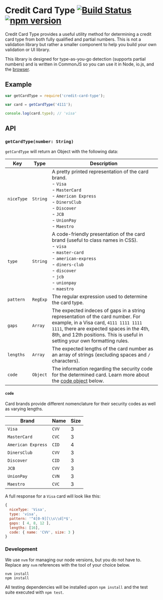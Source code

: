 Credit Card Type [![Build Status](https://travis-ci.org/braintree/credit-card-type.svg)](https://travis-ci.org/braintree/credit-card-type) [![npm version](https://badge.fury.io/js/credit-card-type.svg)](http://badge.fury.io/js/credit-card-type)
================

Credit Card Type provides a useful utility method for determining a credit card type from both fully qualified and partial numbers. This is not a validation library but rather a smaller component to help you build your own validation or UI library.

This library is designed for type-as-you-go detection (supports partial numbers) and is written in CommonJS so you can use it in Node, io.js, and the [browser](http://browserify.org).

## Example

```javascript
var getCardType = require('credit-card-type');

var card = getCardType('4111');

console.log(card.type); // 'visa'
```

## API

### `getCardType(number: String)`

`getCardType` will return an Object with the following data:

| Key | Type | Description |
| --- | ---- | ----------- |
| `niceType` | `String` | A pretty printed representation of the card brand.<br/>- `Visa`<br />- `MasterCard`<br />- `American Express`<br />- `DinersClub`<br />- `Discover`<br />- `JCB`<br />- `UnionPay`<br />- `Maestro` |
| `type` | `String` | A code-friendly presentation of the card brand (useful to class names in CSS).<br/>- `visa`<br />- `master-card`<br />- `american-express`<br />- `diners-club`<br />- `discover`<br />- `jcb`<br />- `unionpay`<br />- `maestro` |
| `pattern` | `RegExp` | The regular expression used to determine the card type. |
| `gaps` | `Array` | The expected indeces of gaps in a string representation of the card number. For example, in a Visa card, `4111 1111 1111 1111`, there are expected spaces in the 4th, 8th, and 12th positions. This is useful in setting your own formatting rules. |
| `lengths` | `Array` | The expected lengths of the card number as an array of strings (excluding spaces and `/` characters). |
| `code` | `Object` | The information regarding the security code for the determined card. Learn more about the [code object](#code) below. |

#### `code`

Card brands provide different nomenclature for their security codes as well as varying lengths.

| Brand | Name | Size |
| ----- | ---- | ---- |
| `Visa` | `CVV` | 3 |
| `MasterCard` | `CVC` | 3 |
| `American Express` | `CID` | 4 |
| `DinersClub` | `CVV` | 3 |
| `Discover` | `CID` | 3 |
| `JCB` | `CVV` | 3 |
| `UnionPay` | `CVN` | 3 |
| `Maestro` | `CVC` | 3 |

A full response for a `Visa` card will look like this:

```js
{
  niceType: 'Visa',
  type: 'visa',
  pattern: '^4[0-9][\\s\\d]*$',
  gaps: [ 4, 8, 12 ],
  lengths: [16],
  code: { name: 'CVV', size: 3 }
}
```

### Development

We use `nvm` for managing our node versions, but you do not have to. Replace any `nvm` references with the tool of your choice below.

```
nvm install
npm install
```

All testing dependencies will be installed upon `npm install` and the test suite executed with `npm test`.
